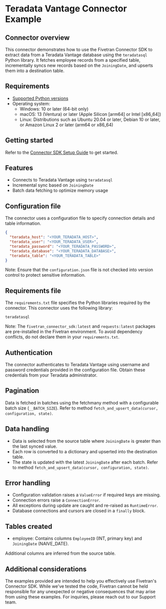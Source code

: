 # Teradata Vantage Connector Example

## Connector overview
This connector demonstrates how to use the Fivetran Connector SDK to extract data from a Teradata Vantage database using the `teradatasql` Python library. It fetches employee records from a specified table, incrementally syncs new records based on the `JoiningDate`, and upserts them into a destination table.

## Requirements
- [Supported Python versions](https://github.com/fivetran/fivetran_connector_sdk/blob/main/README.md#requirements)   
- Operating system:
  - Windows: 10 or later (64-bit only)
  - macOS: 13 (Ventura) or later (Apple Silicon [arm64] or Intel [x86_64])
  - Linux: Distributions such as Ubuntu 20.04 or later, Debian 10 or later, or Amazon Linux 2 or later (arm64 or x86_64)

## Getting started
Refer to the [Connector SDK Setup Guide](https://fivetran.com/docs/connectors/connector-sdk/setup-guide) to get started.


## Features
- Connects to Teradata Vantage using `teradatasql`
- Incremental sync based on `JoiningDate`
- Batch data fetching to optimize memory usage

## Configuration file
The connector uses a configuration file to specify connection details and table information.

```json
{
  "teradata_host": "<YOUR_TERADATA_HOST>",
  "teradata_user": "<YOUR_TERADATA_USER>",
  "teradata_password": "<YOUR_TERADATA_PASSWORD>",
  "teradata_database": "<YOUR_TERADATA_DATABASE>",
  "teradata_table": "<YOUR_TERADATA_TABLE>"
}
```

Note: Ensure that the `configuration.json` file is not checked into version control to protect sensitive information.


## Requirements file
The `requirements.txt` file specifies the Python libraries required by the connector. This connector uses the following library:

```
teradatasql
```

Note: The `fivetran_connector_sdk:latest` and `requests:latest` packages are pre-installed in the Fivetran environment. To avoid dependency conflicts, do not declare them in your `requirements.txt`.


## Authentication
The connector authenticates to Teradata Vantage using username and password credentials provided in the configuration file. Obtain these credentials from your Teradata administrator.


## Pagination
Data is fetched in batches using the fetchmany method with a configurable batch size (`__BATCH_SIZE`).
Refer to method `fetch_and_upsert_data(cursor, configuration, state)`.


## Data handling
- Data is selected from the source table where `JoiningDate` is greater than the last synced value.
- Each row is converted to a dictionary and upserted into the destination table.
- The state is updated with the latest `JoiningDate` after each batch.
Refer to method `fetch_and_upsert_data(cursor, configuration, state)`.


## Error handling
- Configuration validation raises a `ValueError` if required keys are missing.
- Connection errors raise a `ConnectionError`.
- All exceptions during update are caught and re-raised as `RuntimeError`.
- Database connections and cursors are closed in a `finally` block.

## Tables created
- employee: Contains columns `EmployeeID` (INT, primary key) and `JoiningDate` (NAIVE_DATE).

Additional columns are inferred from the source table.

## Additional considerations
The examples provided are intended to help you effectively use Fivetran's Connector SDK. While we've tested the code, Fivetran cannot be held responsible for any unexpected or negative consequences that may arise from using these examples. For inquiries, please reach out to our Support team.
